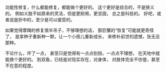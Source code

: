 功能性修复，什么都能修复，都能做个更好的。
这个更好是综合的，不是狭义的。
例如义肢不如原来的灵活，但是更耐用，更坚固，
总之是科技的。
好吧，或者说是折中的，至少是可以接受的。

如果觉得摩羯的修复很半吊子，不够理想的话，
那巨蟹的“恢复”可能就更奇怪了，
是拿种子重新种一颗，让一个小孩儿重新成长，
来修补前世的遗憾，张无忌那种。

不论什么，坏了一点，
甚至只是觉得有一点点别扭，一点点不理想，
在天地中就能换个更好的。
到双鱼，已经是对现实存在，对身体，
对肢体完全不彷徨，甚至不在意的程度。
